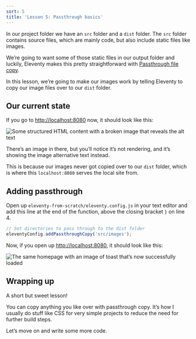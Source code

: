 ```yaml
---
sort: 5
title: 'Lesson 5: Passthrough basics'
---
```


In our project folder we have an `src` folder and a `dist` folder. The `src` folder contains source files, which are mainly code, but also include static files like images.

We’re going to want some of those static files in our output folder and luckily, Eleventy makes this pretty straightforward with [Passthrough file copy](https://www.11ty.dev/docs/copy/).

In this lesson, we’re going to make our images work by telling Eleventy to copy our image files over to our `dist` folder.

## Our current state

If you go to <http://localhost:8080> now, it should look like this:

![Some structured HTML content with a broken image that reveals the alt text](/images/ss-passthrough-without-image.jpg)

There’s an image in there, but you’ll notice it’s not rendering, and it’s showing the image alternative text instead.

This is because our images never got copied over to our `dist` folder, which is where this `localhost:8080` serves the local site from.

## Adding passthrough

Open up `eleventy-from-scratch/eleventy.config.js` in your text editor and add this line at the end of the function, above the closing bracket `}` on line 4.

```js
// Set directories to pass through to the dist folder
eleventyConfig.addPassthroughCopy('src/images');
```

Now, if you open up <http://localhost:8080>, it should look like this:

![The same homepage with an image of toast that’s now successfully loaded](/images/ss-passthrough-with-image.jpg)

## Wrapping up

A short but sweet lesson!

You can copy anything you like over with passthrough copy. It’s how I usually do stuff like CSS for very simple projects to reduce the need for further build steps.

Let’s move on and write some more code.
